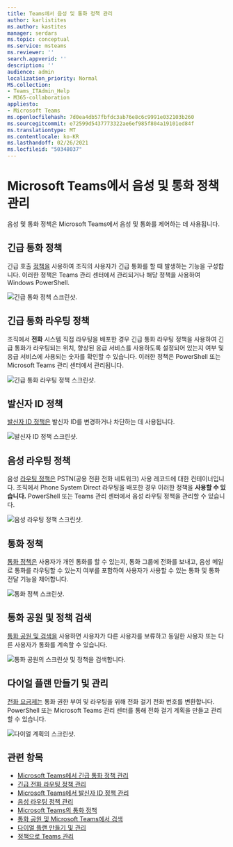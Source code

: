 ```yaml
---
title: Teams에서 음성 및 통화 정책 관리
author: karlistites
ms.author: kastites
manager: serdars
ms.topic: conceptual
ms.service: msteams
ms.reviewer: ''
search.appverid: ''
description: ''
audience: admin
localization_priority: Normal
MS.collection:
- Teams_ITAdmin_Help
- M365-collaboration
appliesto:
- Microsoft Teams
ms.openlocfilehash: 7d0ea4db57fbfdc3ab76e8c6c9991e032103b260
ms.sourcegitcommit: e72599d5437773322ae6ef985f804a19101ed84f
ms.translationtype: MT
ms.contentlocale: ko-KR
ms.lasthandoff: 02/26/2021
ms.locfileid: "50348037"
---
```

# <a name="manage-voice-and-calling-policies-in-microsoft-teams"></a>Microsoft Teams에서 음성 및 통화 정책 관리

음성 및 통화 정책은 Microsoft Teams에서 음성 및 통화를 제어하는 데 사용됩니다.

## <a name="emergency-calling-policies"></a>긴급 통화 정책

긴급 호출 [정책을](manage-emergency-calling-policies.md) 사용하여 조직의 사용자가 긴급 통화를 할 때 발생하는 기능을 구성합니다. 이러한 정책은 Teams 관리 센터에서 관리되거나 해당 정책을 사용하여 Windows PowerShell.

![긴급 통화 정책 스크린샷.](media/emergency-calling-policy2.png)

## <a name="emergency-call-routing-policies"></a>긴급 통화 라우팅 정책

조직에서 **전화** 시스템 직접 라우팅을 배포한 경우 [](manage-emergency-call-routing-policies.md) 긴급 통화 라우팅 정책을 사용하여 긴급 통화가 라우팅되는 위치, 향상된 응급 서비스를 사용하도록 설정되어 있는지 여부 및 응급 서비스에 사용되는 숫자를 확인할 수 있습니다. 이러한 정책은 PowerShell 또는 Microsoft Teams 관리 센터에서 관리됩니다.

![긴급 통화 라우팅 정책 스크린샷.](media/emergency-call-routing-policy.png)

## <a name="caller-id-policies"></a>발신자 ID 정책

[발신자 ID 정책은](caller-id-policies.md) 발신자 ID를 변경하거나 차단하는 데 사용됩니다.

![발신자 ID 정책 스크린샷.](media/caller-id-policy.png)

## <a name="voice-routing-policies"></a>음성 라우팅 정책

음성 [라우팅 정책은](manage-voice-routing-policies.md) PSTN(공용 전환 전화 네트워크) 사용 레코드에 대한 컨테이너입니다. 조직에서 Phone System Direct 라우팅을 배포한 경우 이러한 정책을 **사용할 수 있습니다.** PowerShell 또는 Teams 관리 센터에서 음성 라우팅 정책을 관리할 수 있습니다.

![음성 라우팅 정책 스크린샷.](media/voice-routing-policy.png)

## <a name="calling-policies"></a>통화 정책

[통화 정책은](teams-calling-policy.md) 사용자가 개인 통화를 할 수 있는지, 통화 그룹에 전화를 보내고, 음성 메일로 통화를 라우팅할 수 있는지 여부를 포함하여 사용자가 사용할 수 있는 통화 및 통화 전달 기능을 제어합니다.

![통화 정책 스크린샷.](media/calling-policy.png)

## <a name="call-park-and-retrieve-policies"></a>통화 공원 및 정책 검색

[통화 공원 및 검색을](call-park-and-retrieve.md) 사용하면 사용자가 다른 사용자를 보류하고 동일한 사용자 또는 다른 사용자가 통화를 계속할 수 있습니다.

![통화 공원의 스크린샷 및 정책을 검색합니다.](media/call-park-policy.png)

## <a name="create-and-manage-dial-plans"></a>다이얼 플랜 만들기 및 관리

[전화 요금제는](create-and-manage-dial-plans.md) 통화 권한 부여 및 라우팅을 위해 전화 걸기 전화 번호를 변환합니다. PowerShell 또는 Microsoft Teams 관리 센터를 통해 전화 걸기 계획을 만들고 관리할 수 있습니다.

![다이얼 계획의 스크린샷.](media/dial-plans.png)

## <a name="related-topics"></a>관련 항목

* [Microsoft Teams에서 긴급 통화 정책 관리](manage-emergency-calling-policies.md)
* [긴급 전화 라우팅 정책 관리](manage-emergency-call-routing-policies.md)
* [Microsoft Teams에서 발신자 ID 정책 관리](caller-id-policies.md)
* [음성 라우팅 정책 관리](manage-voice-routing-policies.md)
* [Microsoft Teams의 통화 정책](teams-calling-policy.md)
* [통화 공원 및 Microsoft Teams에서 검색](call-park-and-retrieve.md)
* [다이얼 플랜 만들기 및 관리](create-and-manage-dial-plans.md)
* [정책으로 Teams 관리](manage-teams-with-policies.md)
